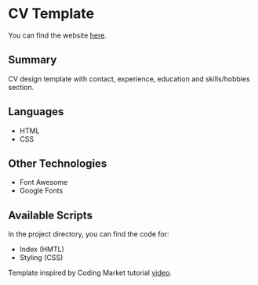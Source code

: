 # CV Template

You can find the website [here](https://noelledons.github.io/cv-design/).

## Summary
CV design template with contact, experience, education and skills/hobbies section.

## Languages
- HTML
- CSS

## Other Technologies
- Font Awesome
- Google Fonts

## Available Scripts

In the project directory, you can find the code for:
 - Index (HMTL)
 - Styling (CSS)


Template inspired by Coding Market tutorial [video](https://www.youtube.com/watch?v=riPiyepFXF0&t=5s&ab_channel=CodingMarket).

